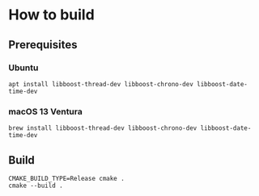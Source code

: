 # How to build

## Prerequisites

### Ubuntu

```
apt install libboost-thread-dev libboost-chrono-dev libboost-date-time-dev
```

### macOS 13 Ventura

```
brew install libboost-thread-dev libboost-chrono-dev libboost-date-time-dev
```

## Build

```
CMAKE_BUILD_TYPE=Release cmake .
cmake --build .
````
